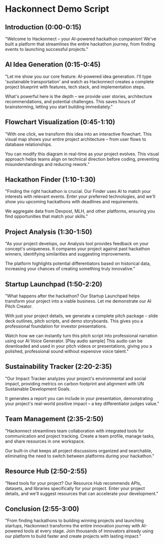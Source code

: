 # Hackonnect Demo Script

## Introduction (0:00-0:15)
"Welcome to Hackonnect – your AI-powered hackathon companion! We've built a platform that streamlines the entire hackathon journey, from finding events to launching successful projects."

## AI Idea Generation (0:15-0:45)
"Let me show you our core feature: AI-powered idea generation. I'll type 'sustainable transportation' and watch as Hackonnect creates a complete project blueprint with features, tech stack, and implementation steps.

What's powerful here is the depth – we provide user stories, architecture recommendations, and potential challenges. This saves hours of brainstorming, letting you start building immediately."

## Flowchart Visualization (0:45-1:10)
"With one click, we transform this idea into an interactive flowchart. This visual map shows your entire project architecture – from user flows to database relationships.

You can modify this diagram in real-time as your project evolves. This visual approach helps teams align on technical direction before coding, preventing misunderstandings and reducing rework."

## Hackathon Finder (1:10-1:30)
"Finding the right hackathon is crucial. Our Finder uses AI to match your interests with relevant events. Enter your preferred technologies, and we'll show you upcoming hackathons with deadlines and requirements.

We aggregate data from Devpost, MLH, and other platforms, ensuring you find opportunities that match your skills."

## Project Analysis (1:30-1:50)
"As your project develops, our Analysis tool provides feedback on your concept's uniqueness. It compares your project against past hackathon winners, identifying similarities and suggesting improvements.

The platform highlights potential differentiators based on historical data, increasing your chances of creating something truly innovative."

## Startup Launchpad (1:50-2:20)
"What happens after the hackathon? Our Startup Launchpad helps transform your project into a viable business. Let me demonstrate our AI Pitch Creator.

With just your project details, we generate a complete pitch package – slide deck outlines, pitch scripts, and demo storyboards. This gives you a professional foundation for investor presentations.

Watch how we can instantly turn this pitch script into professional narration using our AI Voice Generator. [Play audio sample] This audio can be downloaded and used in your pitch videos or presentations, giving you a polished, professional sound without expensive voice talent."

## Sustainability Tracker (2:20-2:35)
"Our Impact Tracker analyzes your project's environmental and social impact, providing metrics on carbon footprint and alignment with UN Sustainable Development Goals.

It generates a report you can include in your presentation, demonstrating your project's real-world positive impact – a key differentiator judges value."

## Team Management (2:35-2:50)
"Hackonnect streamlines team collaboration with integrated tools for communication and project tracking. Create a team profile, manage tasks, and share resources in one workspace.

Our built-in chat keeps all project discussions organized and searchable, eliminating the need to switch between platforms during your hackathon."

## Resource Hub (2:50-2:55)
"Need tools for your project? Our Resource Hub recommends APIs, datasets, and libraries specifically for your project. Enter your project details, and we'll suggest resources that can accelerate your development."

## Conclusion (2:55-3:00)
"From finding hackathons to building winning projects and launching startups, Hackonnect transforms the entire innovation journey with AI-powered tools at every stage. Join thousands of innovators already using our platform to build faster and create projects with lasting impact."